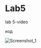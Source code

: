 # Lab5
lab 5-video

код


![Screenshot_1](https://user-images.githubusercontent.com/57183841/146285627-867c3edf-72dc-4ac2-9d79-44b1a1553e9b.png)


